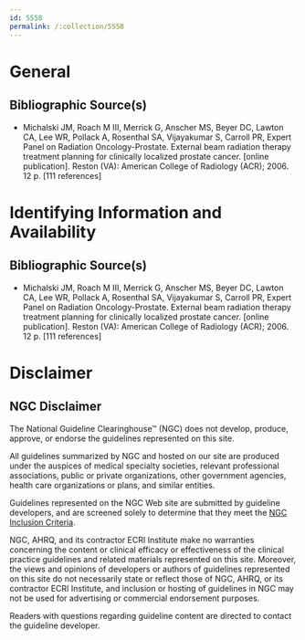 ```yaml
---
id: 5558
permalink: /:collection/5558
---
```


# General

## Bibliographic Source(s)

- Michalski JM, Roach M III, Merrick G, Anscher MS, Beyer DC, Lawton CA, Lee WR, Pollack A, Rosenthal SA, Vijayakumar S, Carroll PR, Expert Panel on Radiation Oncology-Prostate. External beam radiation therapy treatment planning for clinically localized prostate cancer. [online publication]. Reston (VA): American College of Radiology (ACR); 2006. 12 p. [111 references]

# Identifying Information and Availability

## Bibliographic Source(s)

- Michalski JM, Roach M III, Merrick G, Anscher MS, Beyer DC, Lawton CA, Lee WR, Pollack A, Rosenthal SA, Vijayakumar S, Carroll PR, Expert Panel on Radiation Oncology-Prostate. External beam radiation therapy treatment planning for clinically localized prostate cancer. [online publication]. Reston (VA): American College of Radiology (ACR); 2006. 12 p. [111 references]

# Disclaimer

## NGC Disclaimer

The National Guideline Clearinghouse™ (NGC) does not develop, produce, approve, or endorse the guidelines represented on this site.

All guidelines summarized by NGC and hosted on our site are produced under the auspices of medical specialty societies, relevant professional associations, public or private organizations, other government agencies, health care organizations or plans, and similar entities.

Guidelines represented on the NGC Web site are submitted by guideline developers, and are screened solely to determine that they meet the [NGC Inclusion Criteria](/help-and-about/summaries/inclusion-criteria).

NGC, AHRQ, and its contractor ECRI Institute make no warranties concerning the content or clinical efficacy or effectiveness of the clinical practice guidelines and related materials represented on this site. Moreover, the views and opinions of developers or authors of guidelines represented on this site do not necessarily state or reflect those of NGC, AHRQ, or its contractor ECRI Institute, and inclusion or hosting of guidelines in NGC may not be used for advertising or commercial endorsement purposes.

Readers with questions regarding guideline content are directed to contact the guideline developer.

